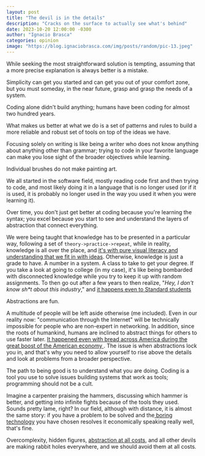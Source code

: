 ```yaml
---
layout: post
title: "The devil is in the details"
description: "Cracks on the surface to actually see what's behind"
date: 2023-10-20 12:00:00 -0300
author: "Ignacio Brasca"
categories: opinion
image: "https://blog.ignaciobrasca.com/img/posts/random/pic-13.jpeg"
---
```


While seeking the most straightforward solution is tempting, assuming that a more precise explanation is always better is a mistake. 

Simplicity can get you started and can get you out of your comfort zone, but you must someday, in the near future, grasp and grasp the needs of a system. 

Coding alone didn't build anything; humans have been coding for almost two hundred years.

What makes us better at what we do is a set of patterns and rules to build a more reliable and robust set of tools on top of the ideas we have. 

Focusing solely on writing is like being a writer who does not know anything about anything other than grammar; trying to code in your favorite language can make you lose sight of the broader objectives while learning. 

Individual brushes do not make painting art.

We all started in the software field, mostly reading code first and then trying to code, and most likely doing it in a language that is no longer used (or if it is used, it is probably no longer used in the way you used it when you were learning it).

Over time, you don't just get better at coding because you're learning the syntax; you excel because you start to see and understand the layers of abstraction that connect everything.

We were being taught that knowledge has to be presented in a particular way, following a set of `theory->practice->repeat`, while in reality, knowledge is all over the place, and [it's with pure visual literacy and understanding that we fit in with ideas](https://www.youtube.com/watch?v=I90ZluYvHic). Otherwise, knowledge is just a grade to have. A number in a system. A class to take to get your degree. If you take a look at going to college (in my case), it's like being bombarded with disconnected knowledge while you try to keep it up with random assignments. To then go out after a few years to then realize, "*Hey, I don't know sh\*t about this industry*," and [it happens even to Standard students](https://www.youtube.com/watch?v=4SiFgB1lGxw)

Abstractions are fun. 

A multitude of people will be left aside otherwise (me included). Even in our reality now: "communication through the Internet" will be technically impossible for people who are non-expert in networking. In addition, since the roots of humankind, humans are inclined to abstract things for others to use faster later. [It happened even with bread across America during the great boost of the American economy ](https://www.saveur.com/article/Kitchen/Bread-History-America/). The issue is when abstractions lock you in, and that's why you need to allow yourself to rise above the details and look at problems from a broader perspective.

The path to being good is to understand what you are doing. Coding is a tool you use to solve issues building systems that work as tools; programming should not be a cult.

Imagine a carpenter praising the hammers, discussing which hammer is better, and getting into infinite fights because of the tools they used. Sounds pretty lame, right? In our field, although with distance, it is almost the same story: if you have a problem to be solved and the[ boring technology](https://mcfunley.com/choose-boring-technology) you have chosen resolves it economically speaking really well, that's fine.

Overcomplexity, hidden figures, [abstraction at all costs](https://unixsheikh.com/articles/we-have-used-too-many-levels-of-abstractions-and-now-the-future-looks-bleak.html), and all other devils are making rabbit holes everywhere, and we should avoid them at all costs.
